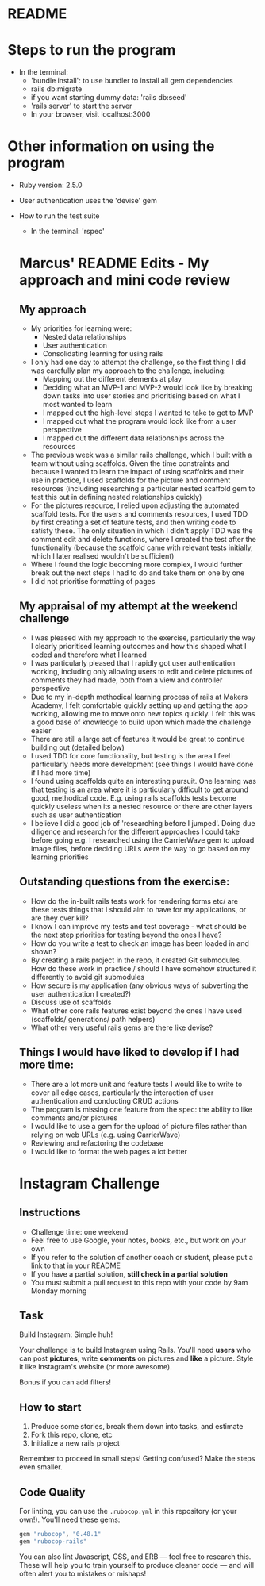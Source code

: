 # README

# Steps to run the program
* In the terminal:
  * 'bundle install': to use bundler to install all gem dependencies
  * rails db:migrate
  * if you want starting dummy data: 'rails db:seed'
  * 'rails server' to start the server
  * In your browser, visit localhost:3000

# Other information on using the program

* Ruby version: 2.5.0

* User authentication uses the 'devise' gem

* How to run the test suite
  * In the terminal: 'rspec'


  Marcus' README Edits - My approach and mini code review
  =================

  My approach
  ---------
  * My priorities for learning were:
    * Nested data relationships
    * User authentication
    * Consolidating learning for using rails
  * I only had one day to attempt the challenge, so the first thing I did was carefully plan my approach to the challenge, including:
    * Mapping out the different elements at play
    * Deciding what an MVP-1 and MVP-2 would look like by breaking down tasks into user stories and prioritising based on what I most wanted to learn
    * I mapped out the high-level steps I wanted to take to get to MVP
    * I mapped out what the program would look like from a user perspective
    * I mapped out the different data relationships across the resources
  * The previous week was a similar rails challenge, which I built with a team without using scaffolds. Given the time constraints and because I wanted to learn the impact of using scaffolds and their use in practice, I used scaffolds for the picture and comment resources (including researching a particular nested scaffold gem to test this out in defining nested relationships quickly)
  * For the pictures resource, I relied upon adjusting the automated scaffold tests. For the users and comments resources, I used TDD by first creating a set of feature tests, and then writing code to satisfy these. The only situation in which I didn't apply TDD was the comment edit and delete functions, where I created the test after the functionality (because the scaffold came with relevant tests initially, which I later realised wouldn't be sufficient)
  * Where I found the logic becoming more complex, I would further break out the next steps I had to do and take them on one by one
  * I did not prioritise formatting of pages


  My appraisal of my attempt at the weekend challenge
  ---------
  * I was pleased with my approach to the exercise, particularly the way I clearly prioritised learning outcomes and how this shaped what I coded and therefore what I learned
  * I was particularly pleased that I rapidly got user authentication working, including only allowing users to edit and delete pictures of comments they had made, both from a view and controller perspective
  * Due to my in-depth methodical learning process of rails at Makers Academy, I felt comfortable quickly setting up and getting the app working, allowing me to move onto new topics quickly. I felt this was a good base of knowledge to build upon which made the challenge easier
  * There are still a large set of features it would be great to continue building out (detailed below)
  * I used TDD for core functionality, but testing is the area I feel particularly needs more development (see things I would have done if I had more time)
  * I found using scaffolds quite an interesting pursuit. One learning was that testing is an area where it is particularly difficult to get around good, methodical code. E.g. using rails scaffolds tests become quickly useless when its a nested resource or there are other layers such as user authentication
  * I believe I did a good job of 'researching before I jumped'. Doing due diligence and research for the different approaches I could take before going e.g. I researched using the CarrierWave gem to upload image files, before deciding URLs were the way to go based on my learning priorities


  Outstanding questions from the exercise:
  ---------
  * How do the in-built rails tests work for rendering forms etc/ are these tests things that I should aim to have for my applications, or are they over kill?
  * I know I can improve my tests and test coverage - what should be the next step priorities for testing beyond the ones I have?
  * How do you write a test to check an image has been loaded in and shown?
  * By creating a rails project in the repo, it created Git submodules. How do these work in practice / should I have somehow structured it differently to avoid git submodules
  * How secure is my application (any obvious ways of subverting the user authentication I created?)
  * Discuss use of scaffolds
  * What other core rails features exist beyond the ones I have used (scaffolds/ generations/ path helpers)
  * What other very useful rails gems are there like devise?


  Things I would have liked to develop if I had more time:
  ---------
  * There are a lot more unit and feature tests I would like to write to cover all edge cases, particularly the interaction of user authentication and conducting CRUD actions
  * The program is missing one feature from the spec: the ability to like comments and/or pictures
  * I would like to use a gem for the upload of picture files rather than relying on web URLs (e.g. using CarrierWave)
  * Reviewing and refactoring the codebase
  * I would like to format the web pages a lot better




  Instagram Challenge
  ===================

  ## Instructions

  * Challenge time: one weekend
  * Feel free to use Google, your notes, books, etc., but work on your own
  * If you refer to the solution of another coach or student, please put a link to that in your README
  * If you have a partial solution, **still check in a partial solution**
  * You must submit a pull request to this repo with your code by 9am Monday morning

  ## Task

  Build Instagram: Simple huh!

  Your challenge is to build Instagram using Rails. You'll need **users** who can post **pictures**, write **comments** on pictures and **like** a picture. Style it like Instagram's website (or more awesome).

  Bonus if you can add filters!

  ## How to start

  1. Produce some stories, break them down into tasks, and estimate
  2. Fork this repo, clone, etc
  3. Initialize a new rails project

  Remember to proceed in small steps! Getting confused? Make the steps even smaller.

  ## Code Quality

  For linting, you can use the `.rubocop.yml` in this repository (or your own!).
  You'll need these gems:

  ```ruby
  gem "rubocop", "0.48.1"
  gem "rubocop-rails"
  ```

  You can also lint Javascript, CSS, and ERB — feel free to research this. These
  will help you to train yourself to produce cleaner code — and will often alert
  you to mistakes or mishaps!
